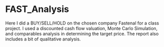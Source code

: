 # FAST_Analysis
Here I did a BUY/SELL/HOLD on the chosen company Fastenal for a class project. I used 
a discounted cash flow valuation, Monte Carlo Simulation, and comparables analysis in
determining the target price. The report also includes a bit of qualitative analysis.
